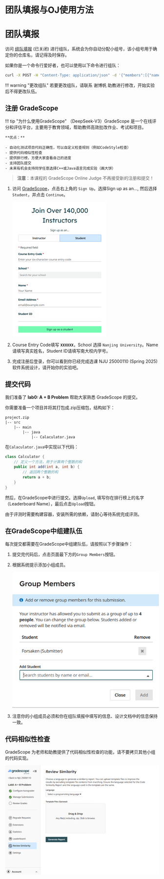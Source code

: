 # 团队填报与OJ使用方法

# 团队填报

访问 [组队填报]() (已关闭) 进行组队，系统会为你自动分配小组号，该小组号用于确定你的仓库名，请记得及时保存。

如果你是一个命令行爱好者，也可以使用以下命令进行组队：

```bash
curl -X POST -H "Content-Type: application/json" -d '{"members":[{"name":"张三","id":"2021001"},{"name":"李四","id":"2021002"}]}' http://组队系统已关闭:5000/api/groups
```

!!! warning "更改组队"
    若要更改组队，请联系 谢博帆 助教进行修改，开始实验后不得更改队伍。

## 注册 GradeScope

!!! tip "为什么使用GradeScope"
    （DeepSeek-V3）GradeScope 是一个在线评分和评估平台，主要用于教育领域，帮助教师高效批改作业、考试和项目。
    
    **优点：**

    - 自动化测试项目代码正确性，可以自定义检查规则（例如CodeStyle检查）
    - 提供代码相似性检查
    - 提供排行榜，方便大家查看自己的进度
    - 支持团队提交
    - 未来有机会支持同学任意选择C++或Java语言完成实验（画大饼）

> **注意**：本课程的 GradeScope Online Judge 不再接受新的注册和提交！ 

1. 访问 [GradeScope](https://www.gradescope.com/)，点击右上角的 `Sign Up`。选择Sign up as an..., 然后选择 `Student`，并点击 `Continue`。

    ![注册GradeScope](./images/register.png)

2. Course Entry Code填写 **`XXXXXX`**，School 选择 `Nanjing University`。Name 请填写真实姓名，Student ID请填写南大校内学号。

3. 完成注册后登录，你可以看到你已经完成选课 NJU 25000110 (Spring 2025) 软件系统设计，请开始你的实验吧。

## 提交代码

我们准备了 **lab0: A + B Problem** 帮助大家熟悉 GradeScope 的提交。

你需要准备一个项目并将其打包成.zip压缩包，结构如下：

```
project.zip
|-- src
    |-- main
        |-- java
            |-- Calaculator.java
```

在`Calaculator.java`中实现以下代码：
```java
class Calculator {
    // 定义一个方法，用于计算两个整数的和
    public int add(int a, int b) {
        // 返回两个整数的和
        return a + b;
    }
}
```

然后，在GradeScope中进行提交。选择`Upload`, 填写你在排行榜上的名字（Leaderboard Name），最后点击`Upload`按钮。

由于评测时需要构建容器，安装所需的依赖，请耐心等待系统完成评测。

## 在GradeScope中组建队伍

每次提交都需要在GradeScope中组建队伍，请按照以下步骤操作：

1. 提交完代码后，点击页面最下方的`Group Members`按钮。

2. 根据系统提示添加小组成员。 

    ![添加小组成员](./images/group.png)

3. 注意你的小组成员必须和你在组队填报中填写的信息、设计文档中的信息保持一致。

## 代码相似性检查

GradeScope 为老师和助教提供了代码相似性检查的功能，请不要拷贝其他小组的代码实现。

![代码相似性检查](./images/similarity.png)